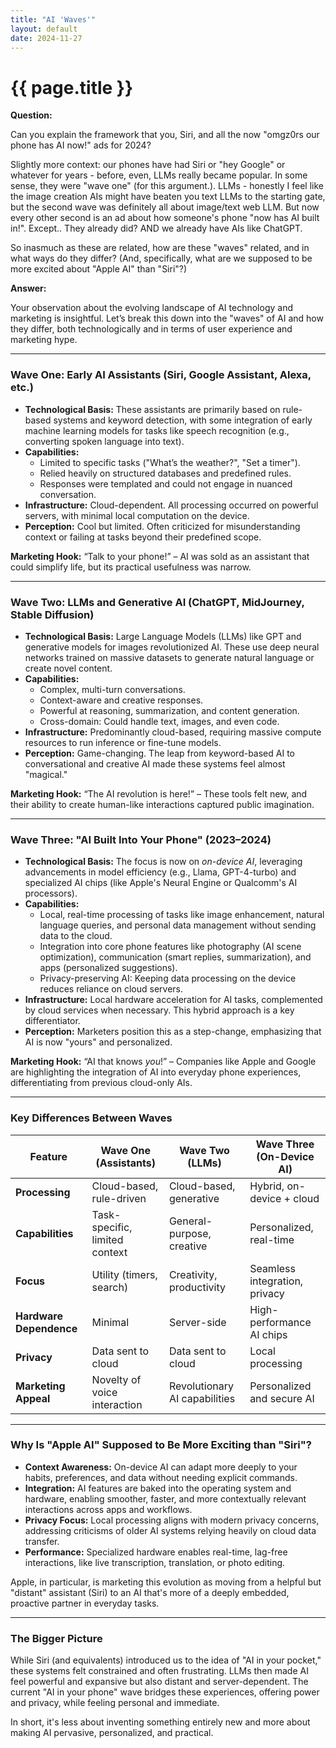 ```yaml
---
title: "AI 'Waves'"
layout: default
date: 2024-11-27
---
```


# {{ page.title }}

**Question:** 

Can you explain the framework that you, Siri, and all the now "omgz0rs our phone has AI now!" ads for 2024?

Slightly more context: our phones have had Siri or "hey Google" or whatever for years - before, even, LLMs really became popular. In some sense, they were "wave one" (for this argument.). LLMs - honestly I feel like the image creation AIs might have beaten you text LLMs to the starting gate, but the second wave was definitely all about image/text web LLM. But now every other second is an ad about how someone's phone "now has AI built in!". Except.. They already did? AND we already have AIs like ChatGPT.

So inasmuch as these are related, how are these "waves" related, and in what ways do they differ? (And, specifically, what are we supposed to be more excited about "Apple AI" than "Siri"?)

**Answer:**

Your observation about the evolving landscape of AI technology and marketing is insightful. Let’s break this down into the "waves" of AI and how they differ, both technologically and in terms of user experience and marketing hype.

---

### **Wave One: Early AI Assistants (Siri, Google Assistant, Alexa, etc.)**
- **Technological Basis:** These assistants are primarily based on rule-based systems and keyword detection, with some integration of early machine learning models for tasks like speech recognition (e.g., converting spoken language into text).
- **Capabilities:**
  - Limited to specific tasks ("What’s the weather?", "Set a timer").
  - Relied heavily on structured databases and predefined rules.
  - Responses were templated and could not engage in nuanced conversation.
- **Infrastructure:** Cloud-dependent. All processing occurred on powerful servers, with minimal local computation on the device.
- **Perception:** Cool but limited. Often criticized for misunderstanding context or failing at tasks beyond their predefined scope.
  
**Marketing Hook:** “Talk to your phone!” – AI was sold as an assistant that could simplify life, but its practical usefulness was narrow.

---

### **Wave Two: LLMs and Generative AI (ChatGPT, MidJourney, Stable Diffusion)**
- **Technological Basis:** Large Language Models (LLMs) like GPT and generative models for images revolutionized AI. These use deep neural networks trained on massive datasets to generate natural language or create novel content.
- **Capabilities:**
  - Complex, multi-turn conversations.
  - Context-aware and creative responses.
  - Powerful at reasoning, summarization, and content generation.
  - Cross-domain: Could handle text, images, and even code.
- **Infrastructure:** Predominantly cloud-based, requiring massive compute resources to run inference or fine-tune models.
- **Perception:** Game-changing. The leap from keyword-based AI to conversational and creative AI made these systems feel almost "magical."

**Marketing Hook:** “The AI revolution is here!” – These tools felt new, and their ability to create human-like interactions captured public imagination.

---

### **Wave Three: "AI Built Into Your Phone" (2023–2024)**
- **Technological Basis:** The focus is now on *on-device AI*, leveraging advancements in model efficiency (e.g., Llama, GPT-4-turbo) and specialized AI chips (like Apple's Neural Engine or Qualcomm's AI processors).
- **Capabilities:**
  - Local, real-time processing of tasks like image enhancement, natural language queries, and personal data management without sending data to the cloud.
  - Integration into core phone features like photography (AI scene optimization), communication (smart replies, summarization), and apps (personalized suggestions).
  - Privacy-preserving AI: Keeping data processing on the device reduces reliance on cloud servers.
- **Infrastructure:** Local hardware acceleration for AI tasks, complemented by cloud services when necessary. This hybrid approach is a key differentiator.
- **Perception:** Marketers position this as a step-change, emphasizing that AI is now "yours" and personalized.

**Marketing Hook:** “AI that knows *you*!” – Companies like Apple and Google are highlighting the integration of AI into everyday phone experiences, differentiating from previous cloud-only AIs.

---

### **Key Differences Between Waves**
| Feature                | Wave One (Assistants)          | Wave Two (LLMs)                 | Wave Three (On-Device AI)          |
|------------------------|--------------------------------|--------------------------------|------------------------------------|
| **Processing**          | Cloud-based, rule-driven      | Cloud-based, generative        | Hybrid, on-device + cloud         |
| **Capabilities**        | Task-specific, limited context| General-purpose, creative      | Personalized, real-time           |
| **Focus**               | Utility (timers, search)      | Creativity, productivity       | Seamless integration, privacy     |
| **Hardware Dependence** | Minimal                       | Server-side                    | High-performance AI chips         |
| **Privacy**             | Data sent to cloud            | Data sent to cloud             | Local processing                  |
| **Marketing Appeal**    | Novelty of voice interaction  | Revolutionary AI capabilities  | Personalized and secure AI        |

---

### **Why Is "Apple AI" Supposed to Be More Exciting than "Siri"?**
- **Context Awareness:** On-device AI can adapt more deeply to your habits, preferences, and data without needing explicit commands.
- **Integration:** AI features are baked into the operating system and hardware, enabling smoother, faster, and more contextually relevant interactions across apps and workflows.
- **Privacy Focus:** Local processing aligns with modern privacy concerns, addressing criticisms of older AI systems relying heavily on cloud data transfer.
- **Performance:** Specialized hardware enables real-time, lag-free interactions, like live transcription, translation, or photo editing.

Apple, in particular, is marketing this evolution as moving from a helpful but "distant" assistant (Siri) to an AI that's more of a deeply embedded, proactive partner in everyday tasks.

---

### **The Bigger Picture**
While Siri (and equivalents) introduced us to the idea of "AI in your pocket," these systems felt constrained and often frustrating. LLMs then made AI feel powerful and expansive but also distant and server-dependent. The current "AI in your phone" wave bridges these experiences, offering power and privacy, while feeling personal and immediate.

In short, it's less about inventing something entirely new and more about making AI pervasive, personalized, and practical.